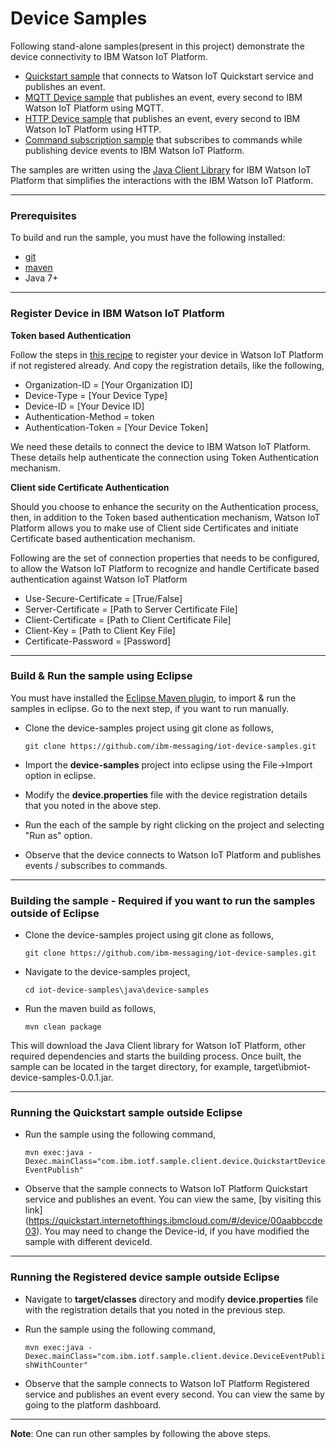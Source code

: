 Device Samples
============================================

Following stand-alone samples(present in this project) demonstrate the device connectivity to IBM Watson IoT Platform.

* [Quickstart sample](https://github.com/ibm-messaging/iot-device-samples/blob/master/java/device-samples/src/main/java/com/ibm/iotf/sample/client/device/QuickstartDeviceEventPublish.java) that connects to Watson IoT Quickstart service and publishes an event.
* [MQTT Device sample](https://github.com/ibm-messaging/iot-device-samples/blob/master/java/device-samples/src/main/java/com/ibm/iotf/sample/client/device/DeviceEventPublishWithCounter.java) that publishes an event, every second to IBM Watson IoT Platform using MQTT.
* [HTTP Device sample](https://github.com/ibm-messaging/iot-device-samples/blob/master/java/device-samples/src/main/java/com/ibm/iotf/sample/client/device/HttpDeviceEventPublish.java) that publishes an event, every second to IBM Watson IoT Platform using HTTP.
* [Command subscription sample](https://github.com/ibm-messaging/iot-scalable-application-samples/blob/master/java/ibmiot-shared-subscription-sample/src/main/java/com/ibm/iotf/sample/client/device/DeviceEventPublishWithCounter.java) that subscribes to commands while publishing device events to IBM Watson IoT Platform.

The samples are written using the [Java Client Library](https://github.com/ibm-messaging/iot-java) for IBM Watson IoT Platform that simplifies the interactions with the IBM Watson IoT Platform.

----

### Prerequisites
To build and run the sample, you must have the following installed:

* [git](https://git-scm.com/)
* [maven](https://maven.apache.org/download.cgi)
* Java 7+

----

### Register Device in IBM Watson IoT Platform

**Token based Authentication**

Follow the steps in [this recipe](https://developer.ibm.com/recipes/tutorials/how-to-register-devices-in-ibm-iot-foundation/) to register your device in Watson IoT Platform if not registered already. And copy the registration details, like the following,

* Organization-ID = [Your Organization ID]
* Device-Type = [Your Device Type]
* Device-ID = [Your Device ID]
* Authentication-Method = token
* Authentication-Token = [Your Device Token]

We need these details to connect the device to IBM Watson IoT Platform. These details help authenticate the connection using Token Authentication mechanism.

**Client side Certificate Authentication**

Should you choose to enhance the security on the Authentication process, then, in addition to the Token based authentication mechanism, Watson IoT Platform allows you to make use of Client side Certificates and initiate Certificate based authentication mechanism.

Following are the set of connection properties that needs to be configured, to allow the Watson IoT Platform to recognize and handle Certificate based authentication against Watson IoT Platform

* Use-Secure-Certificate = [True/False]
* Server-Certificate = [Path to Server Certificate File]
* Client-Certificate = [Path to Client Certificate File]
* Client-Key = [Path to Client Key File]
* Certificate-Password = [Password]


----


### Build & Run the sample using Eclipse

You must have installed the [Eclipse Maven plugin](http://www.eclipse.org/m2e/), to import & run the samples in eclipse. Go to the next step, if you want to run manually.

* Clone the device-samples project using git clone as follows,

    `git clone https://github.com/ibm-messaging/iot-device-samples.git`
    
* Import the **device-samples** project into eclipse using the File->Import option in eclipse.

* Modify the **device.properties** file with the device registration details that you noted in the above step.

* Run the each of the sample by right clicking on the project and selecting "Run as" option.

* Observe that the device connects to Watson IoT Platform and publishes events / subscribes to commands.

----

### Building the sample - Required if you want to run the samples outside of Eclipse

* Clone the device-samples project using git clone as follows,
   
    `git clone https://github.com/ibm-messaging/iot-device-samples.git`
    
* Navigate to the device-samples project, 

    `cd iot-device-samples\java\device-samples`
    
* Run the maven build as follows,

    `mvn clean package`
    
This will download the Java Client library for Watson IoT Platform, other required dependencies and starts the building process. Once built, the sample can be located in the target directory, for example, target\ibmiot-device-samples-0.0.1.jar.

----

### Running the Quickstart sample outside Eclipse

* Run the sample using the following command,

    `mvn exec:java -Dexec.mainClass="com.ibm.iotf.sample.client.device.QuickstartDeviceEventPublish"`

* Observe that the sample connects to Watson IoT Platform Quickstart service and publishes an event. You can view the same, [by visiting this link] (https://quickstart.internetofthings.ibmcloud.com/#/device/00aabbccde03). You may need to change the Device-id, if you have modified the sample with different deviceId.

----

### Running the Registered device sample outside Eclipse

* Navigate to **target/classes** directory and modify **device.properties** file with the registration details that you noted in the previous step.

* Run the sample using the following command,

    `mvn exec:java -Dexec.mainClass="com.ibm.iotf.sample.client.device.DeviceEventPublishWithCounter"`
    
* Observe that the sample connects to Watson IoT Platform Registered service and publishes an event every second. You can view the same by going to the platform dashboard.

----

**Note**: One can run other samples by following the above steps.
